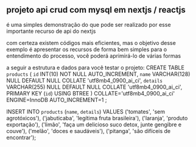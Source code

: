 ## projeto api crud com mysql em nextjs / reactjs

é uma simples demonstração do que pode ser realizado por esse importante recurso de api do nextjs

com certeza existem códigos mais eficientes, mas o objetivo desse exemplo é apresentar os recursos de forma bem simples para o entendimento do processo, você poderá aprimirá-lo de várias formas

a seguir a estrutura e dados para você testar o projeto:
CREATE TABLE `products` (
	`id` INT(10) NOT NULL AUTO_INCREMENT,
	`name` VARCHAR(128) NULL DEFAULT NULL COLLATE 'utf8mb4_0900_ai_ci',
	`details` VARCHAR(255) NULL DEFAULT NULL COLLATE 'utf8mb4_0900_ai_ci',
	PRIMARY KEY (`id`) USING BTREE
)
COLLATE='utf8mb4_0900_ai_ci'
ENGINE=InnoDB
AUTO_INCREMENT=1
;

INSERT INTO `products` (`name`, `details`) VALUES
	('tomates', 'sem agrotóxicos'),
	('jabuticaba', 'legítima fruta brasileira'),
	('laranja', 'produto exportação'),
	('limão', 'faça um delicioso suco detox, junte gengibre e couve'),
	('melão', 'doces e saudáveis'),
	('pitanga', 'são difí­ceis de encontrar');


